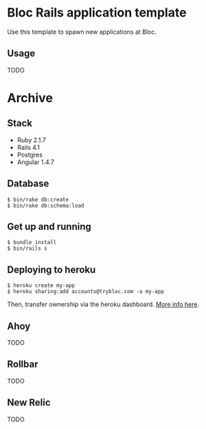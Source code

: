 # Bloc Rails application template

Use this template to spawn new applications at Bloc.

## Usage

TODO

# Archive

## Stack

- Ruby 2.1.7
- Rails 4.1
- Postgres
- Angular 1.4.7

## Database

```
$ bin/rake db:create
$ bin/rake db:schema:load
```

## Get up and running

```
$ bundle install
$ bin/rails s
```

## Deploying to heroku

```
$ heroku create my-app
$ heroku sharing:add accounts@trybloc.com -a my-app
```

Then, transfer ownership via the heroku dashboard. [More info here](https://devcenter.heroku.com/articles/transferring-apps).

## Ahoy

TODO

## Rollbar

TODO

## New Relic

TODO



